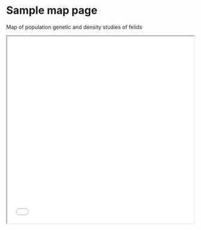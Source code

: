 # Sample map page

Map of population genetic and density studies of felids

<iframe src="interactive_map_V1.html" height="500" width="500"></iframe>
